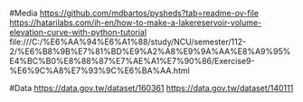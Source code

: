 #Media
https://github.com/mdbartos/pysheds?tab=readme-ov-file
https://hatarilabs.com/ih-en/how-to-make-a-lakereservoir-volume-elevation-curve-with-python-tutorial
file:///C:/%E6%AA%94%E6%A1%88/study/NCU/semester/112-2/%E6%B8%9B%E7%81%BD%E9%A2%A8%E9%9A%AA%E8%A9%95%E4%BC%B0%E8%88%87%E7%AE%A1%E7%90%86/Exercise9-%E6%9C%A8%E7%93%9C%E6%BA%AA.html

#Data
https://data.gov.tw/dataset/160361
https://data.gov.tw/dataset/140111
